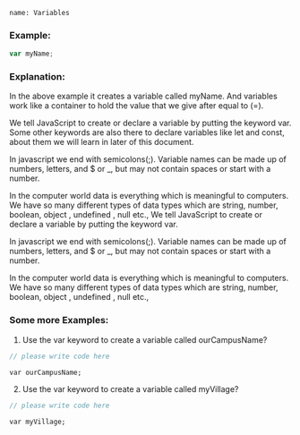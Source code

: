 ```ngMeta
name: Variables
```

### Example:
```javascript
var myName;
```

### Explanation:

In the above example it creates a variable called myName. And variables work like a container to hold the value that we give after equal to (=).

We tell JavaScript to create or declare a variable by putting the keyword var. Some other keywords are also there to declare variables like let and const, about them we will learn in later of this document.

In javascript we end with semicolons(;). Variable names can be made up of numbers, letters, and $ or _, but may not contain spaces or start with a number.

In the computer world data is everything which is meaningful to computers. We have so many different types of data types which are string, number, boolean, object , undefined , null etc.,
We tell JavaScript to create or declare a variable by putting the keyword var.

In javascript we end with semicolons(;). Variable names can be made up of numbers, letters, and $ or _, but may not contain spaces or start with a number.

In the computer world data is everything which is meaningful to computers. We have so many different types of data types which are string, number, boolean, object , undefined , null etc.,

### Some more Examples:

1. Use the var keyword to create a variable called ourCampusName?

```javascript
// please write code here
```

```solution
var ourCampusName;
```

2. Use the var keyword to create a variable called myVillage?

```javascript
// please write code here
```

```solution
var myVillage; 
```